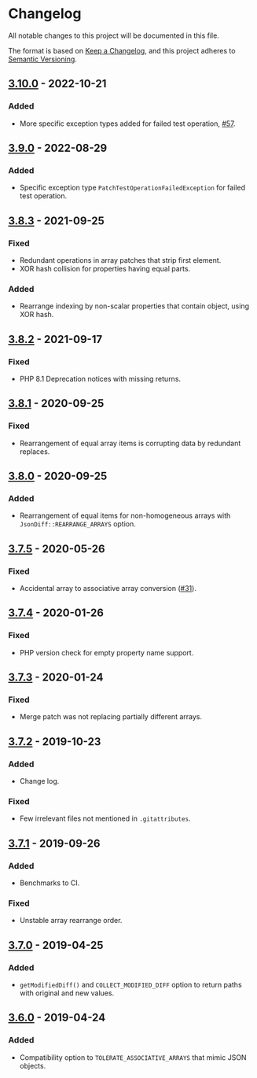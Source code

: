 # Changelog
All notable changes to this project will be documented in this file.

The format is based on [Keep a Changelog](https://keepachangelog.com/en/1.0.0/),
and this project adheres to [Semantic Versioning](https://semver.org/spec/v2.0.0.html).

## [3.10.0] - 2022-10-21

### Added
- More specific exception types added for failed test operation, [#57](https://github.com/swaggest/json-diff/pull/57).


## [3.9.0] - 2022-08-29

### Added
- Specific exception type `PatchTestOperationFailedException` for failed test operation.

## [3.8.3] - 2021-09-25

### Fixed
- Redundant operations in array patches that strip first element.
- XOR hash collision for properties having equal parts.

### Added
- Rearrange indexing by non-scalar properties that contain object, using XOR hash.

## [3.8.2] - 2021-09-17

### Fixed
- PHP 8.1 Deprecation notices with missing returns.

## [3.8.1] - 2020-09-25

### Fixed
- Rearrangement of equal array items is corrupting data by redundant replaces.

## [3.8.0] - 2020-09-25

### Added
- Rearrangement of equal items for non-homogeneous arrays with `JsonDiff::REARRANGE_ARRAYS` option.

## [3.7.5] - 2020-05-26

### Fixed
- Accidental array to associative array conversion ([#31](https://github.com/swaggest/json-diff/issues/31)).

## [3.7.4] - 2020-01-26

### Fixed
- PHP version check for empty property name support.

## [3.7.3] - 2020-01-24

### Fixed
- Merge patch was not replacing partially different arrays.

## [3.7.2] - 2019-10-23

### Added
- Change log.

### Fixed
- Few irrelevant files not mentioned in `.gitattributes`.

## [3.7.1] - 2019-09-26

### Added
- Benchmarks to CI.

### Fixed
- Unstable array rearrange order.

## [3.7.0] - 2019-04-25

### Added
- `getModifiedDiff()` and `COLLECT_MODIFIED_DIFF` option to return paths with original and new values.

## [3.6.0] - 2019-04-24

### Added
- Compatibility option to `TOLERATE_ASSOCIATIVE_ARRAYS` that mimic JSON objects.

[3.10.0]: https://github.com/swaggest/json-diff/compare/v3.9.0...v3.10.0
[3.9.0]: https://github.com/swaggest/json-diff/compare/v3.8.3...v3.9.0
[3.8.3]: https://github.com/swaggest/json-diff/compare/v3.8.2...v3.8.3
[3.8.2]: https://github.com/swaggest/json-diff/compare/v3.8.1...v3.8.2
[3.8.1]: https://github.com/swaggest/json-diff/compare/v3.8.0...v3.8.1
[3.8.0]: https://github.com/swaggest/json-diff/compare/v3.7.5...v3.8.0
[3.7.5]: https://github.com/swaggest/json-diff/compare/v3.7.4...v3.7.5
[3.7.4]: https://github.com/swaggest/json-diff/compare/v3.7.3...v3.7.4
[3.7.3]: https://github.com/swaggest/json-diff/compare/v3.7.2...v3.7.3
[3.7.2]: https://github.com/swaggest/json-diff/compare/v3.7.1...v3.7.2
[3.7.1]: https://github.com/swaggest/json-diff/compare/v3.7.0...v3.7.1
[3.7.0]: https://github.com/swaggest/json-diff/compare/v3.6.0...v3.7.0
[3.6.0]: https://github.com/swaggest/json-diff/compare/v3.5.1...v3.6.0
